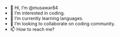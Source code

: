 - 👋 Hi, I’m @musawar84
- 👀 I’m interested in coding.
- 🌱 I’m currently learning languages.
- 💞️ I’m looking to collaborate on coding community.
- 📫 How to reach me?

<!---
musawar84/musawar84 is a ✨ special ✨ repository because its `README.md` (this file) appears on your GitHub profile.
You can click the Preview link to take a look at your changes.
--->
